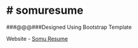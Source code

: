 # # somuresume

###@@@###Designed Using Bootstrap Template 

Website - [Somu Resume](https://somuappu75.github.io/somuresume/)
